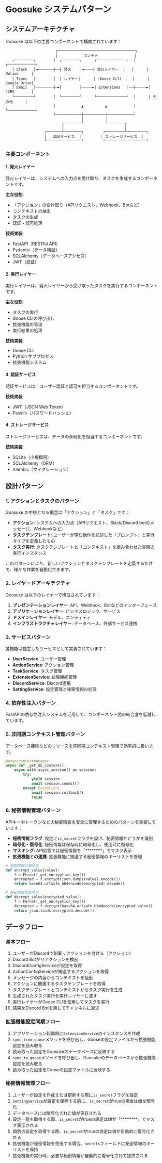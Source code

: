 # Goosuke システムパターン

## システムアーキテクチャ

Goosuke は以下の主要コンポーネントで構成されています：

```
                       ┌────────────────────────────────────┐
                       │            コンテナ                 │
   ┌─────────┐        │  ┌────────┐      ┌──────────────┐  │       ┌─────────────┐
   │ Slack   │◄───────┼──┤ 発火    │◄────┤ 実行レイヤー  │   │      │ Notion      │
   │ Teams   │        │  │ レイヤー│      │ (Goose CLI)  │  │      │ Google Drive│
   │ Email   │────────┼─►│        │─────►│ Extensions   │──┼─────►│ JIRA        │
   └─────────┘        │  └────────┘      └──────────────┘  │      │ その他      │
                      │            ▲          ▲            │      └─────────────┘
                      └────────────┼──────────┼────────────┘
                                   │          │
                          ┌────────┘          └────────┐
                          │                            │
                  ┌───────┴────────┐         ┌─────────┴─────────┐
                  │   認証サービス  │         │ ストレージサービス  │
                  └────────────────┘         └───────────────────┘
```

### 主要コンポーネント

#### 1. 発火レイヤー
発火レイヤーは、システムへの入力点を受け取り、タスクを生成するコンポーネントです。

**主な役割**:
- 「アクション」の受け取り（APIリクエスト、Webhook、Botなど）
- コンテキストの抽出
- タスクの生成
- 認証・認可処理

**技術実装**:
- FastAPI（RESTful API）
- Pydantic（データ検証）
- SQLAlchemy（データベースアクセス）
- JWT（認証）

#### 2. 実行レイヤー
実行レイヤーは、発火レイヤーから受け取ったタスクを実行するコンポーネントです。

**主な役割**:
- タスクの実行
- Goose CLIの呼び出し
- 拡張機能の管理
- 実行結果の処理

**技術実装**:
- Goose CLI
- Python サブプロセス
- 拡張機能システム

#### 3. 認証サービス
認証サービスは、ユーザー認証と認可を担当するコンポーネントです。

**技術実装**:
- JWT（JSON Web Token）
- Passlib（パスワードハッシュ）

#### 4. ストレージサービス
ストレージサービスは、データの永続化を担当するコンポーネントです。

**技術実装**:
- SQLite（小規模用）
- SQLAlchemy（ORM）
- Alembic（マイグレーション）

## 設計パターン

### 1. アクションとタスクのパターン

Goosuke の中核となる概念は「アクション」と「タスク」です：

- **アクション**: システムへの入力点（APIリクエスト、Slack/Discord botのメッセージ、Webhookなど）
- **タスクテンプレート**: ユーザーが望む動作を記述した「プロンプト」と実行タイプを定義したもの
- **タスク実行**: タスクテンプレートと「コンテキスト」を組み合わせた実際の実行インスタンス

このパターンにより、新しいアクションとタスクテンプレートを定義するだけで、様々な作業を自動化できます。

### 2. レイヤードアーキテクチャ

Goosuke は以下のレイヤーで構成されています：

1. **プレゼンテーションレイヤー**: API、Webhook、Botなどのインターフェース
2. **アプリケーションレイヤー**: ビジネスロジック、サービス
3. **ドメインレイヤー**: モデル、エンティティ
4. **インフラストラクチャレイヤー**: データベース、外部サービス連携

### 3. サービスパターン

各機能は独立したサービスとして実装されています：

- **UserService**: ユーザー管理
- **ActionService**: アクション管理
- **TaskService**: タスク管理
- **ExtensionService**: 拡張機能管理
- **DiscordService**: Discord連携
- **SettingService**: 設定管理と秘密情報の処理

### 4. 依存性注入パターン

FastAPIの依存性注入システムを活用して、コンポーネント間の結合度を低減しています。

### 5. 非同期コンテキスト管理パターン

データベース接続などのリソースを非同期コンテキスト管理で効率的に扱います。

```python
@asynccontextmanager
async def _get_db_context():
    async with async_session() as session:
        try:
            yield session
            await session.commit()
        except Exception:
            await session.rollback()
            raise
```

### 6. 秘密情報管理パターン

APIキーやトークンなどの秘密情報を安全に管理するためのパターンを実装しています：

- **秘密情報フラグ**: 設定に`is_secret`フラグを設け、秘密情報かどうかを識別
- **暗号化・復号化**: 秘密情報は保存時に暗号化し、使用時に復号化
- **マスキング**: API応答では秘密情報を「********」でマスク表示
- **拡張機能との連携**: 拡張機能に関連する秘密情報のキーリストを管理

```python
# 秘密情報の暗号化
def encrypt_value(value):
    f = Fernet(_get_encryption_key())
    encrypted = f.encrypt(json.dumps(value).encode())
    return base64.urlsafe_b64encode(encrypted).decode()

# 秘密情報の復号化
def decrypt_value(encrypted_value):
    f = Fernet(_get_encryption_key())
    decrypted = f.decrypt(base64.urlsafe_b64decode(encrypted_value))
    return json.loads(decrypted.decode())
```

## データフロー

### 基本フロー

1. ユーザーがDiscordで鉛筆リアクションを付ける（アクション）
2. Discord Botがリアクションを検出
3. DiscordConfigServiceが設定を取得
4. ActionConfigServiceが関連するアクションを取得
5. メッセージの内容からコンテキストを抽出
6. アクションに関連するタスクテンプレートを取得
7. タスクテンプレートとコンテキストからタスク実行を生成
8. 生成されたタスク実行を実行レイヤーに渡す
9. 実行レイヤーがGoose CLIを使用してタスクを実行
10. 結果をDiscord Botを通じてチャンネルに返送

### 拡張機能設定同期フロー

1. アプリケーション起動時に`ExtensionService`のインスタンスを作成
2. `sync_from_goose`メソッドを呼び出し、Gooseの設定ファイルから拡張機能設定を読み取る
3. 読み取った設定をGoosukeのデータベースに反映する
4. `sync_to_goose`メソッドを呼び出し、Goosukeのデータベースから拡張機能設定を読み取る
5. 読み取った設定をGooseの設定ファイルに反映する

### 秘密情報管理フロー

1. ユーザーが設定を作成または更新する際に`is_secret`フラグを設定
2. `SettingService`が設定を保存する前に、`is_secret`がtrueの場合は値を暗号化
3. データベースには暗号化された値が保存される
4. 設定一覧を取得する際、`is_secret`がtrueの設定は値が「********」でマスク表示される
5. 個別の設定を取得する際、`is_secret`がtrueの設定は値が自動的に復号化される
6. 拡張機能が秘密情報を使用する場合、`secrets`フィールドに秘密情報のキーリストを保持
7. 拡張機能の実行時、必要な秘密情報が自動的に復号化されて提供される